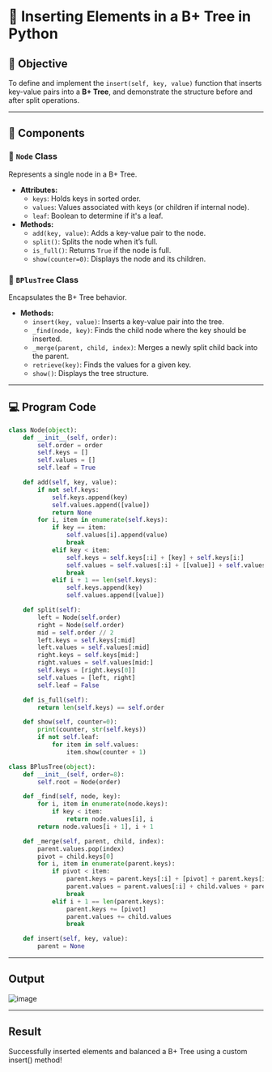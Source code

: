 # 🌳 Inserting Elements in a B+ Tree in Python

## 📌 Objective
To define and implement the `insert(self, key, value)` function that inserts key-value pairs into a **B+ Tree**, and demonstrate the structure before and after split operations.

---

## 🧱 Components

### 🔹 `Node` Class
Represents a single node in a B+ Tree.
- **Attributes:**
  - `keys`: Holds keys in sorted order.
  - `values`: Values associated with keys (or children if internal node).
  - `leaf`: Boolean to determine if it's a leaf.
- **Methods:**
  - `add(key, value)`: Adds a key-value pair to the node.
  - `split()`: Splits the node when it’s full.
  - `is_full()`: Returns `True` if the node is full.
  - `show(counter=0)`: Displays the node and its children.

### 🔹 `BPlusTree` Class
Encapsulates the B+ Tree behavior.
- **Methods:**
  - `insert(key, value)`: Inserts a key-value pair into the tree.
  - `_find(node, key)`: Finds the child node where the key should be inserted.
  - `_merge(parent, child, index)`: Merges a newly split child back into the parent.
  - `retrieve(key)`: Finds the values for a given key.
  - `show()`: Displays the tree structure.

---

## 💻 Program Code

```python
class Node(object):
    def __init__(self, order):
        self.order = order
        self.keys = []
        self.values = []
        self.leaf = True

    def add(self, key, value):
        if not self.keys:
            self.keys.append(key)
            self.values.append([value])
            return None
        for i, item in enumerate(self.keys):
            if key == item:
                self.values[i].append(value)
                break
            elif key < item:
                self.keys = self.keys[:i] + [key] + self.keys[i:]
                self.values = self.values[:i] + [[value]] + self.values[i:]
                break
            elif i + 1 == len(self.keys):
                self.keys.append(key)
                self.values.append([value])

    def split(self):
        left = Node(self.order)
        right = Node(self.order)
        mid = self.order // 2
        left.keys = self.keys[:mid]
        left.values = self.values[:mid]
        right.keys = self.keys[mid:]
        right.values = self.values[mid:]
        self.keys = [right.keys[0]]
        self.values = [left, right]
        self.leaf = False

    def is_full(self):
        return len(self.keys) == self.order

    def show(self, counter=0):
        print(counter, str(self.keys))
        if not self.leaf:
            for item in self.values:
                item.show(counter + 1)

class BPlusTree(object):
    def __init__(self, order=8):
        self.root = Node(order)

    def _find(self, node, key):
        for i, item in enumerate(node.keys):
            if key < item:
                return node.values[i], i
        return node.values[i + 1], i + 1

    def _merge(self, parent, child, index):
        parent.values.pop(index)
        pivot = child.keys[0]
        for i, item in enumerate(parent.keys):
            if pivot < item:
                parent.keys = parent.keys[:i] + [pivot] + parent.keys[i:]
                parent.values = parent.values[:i] + child.values + parent.values[i:]
                break
            elif i + 1 == len(parent.keys):
                parent.keys += [pivot]
                parent.values += child.values
                break

    def insert(self, key, value):
        parent = None
```
---
## Output 

![image](https://github.com/user-attachments/assets/818fe89a-b279-4794-8018-350dd4aa25ae)

---
## Result 
Successfully inserted elements and balanced a B+ Tree using a custom insert() method!


